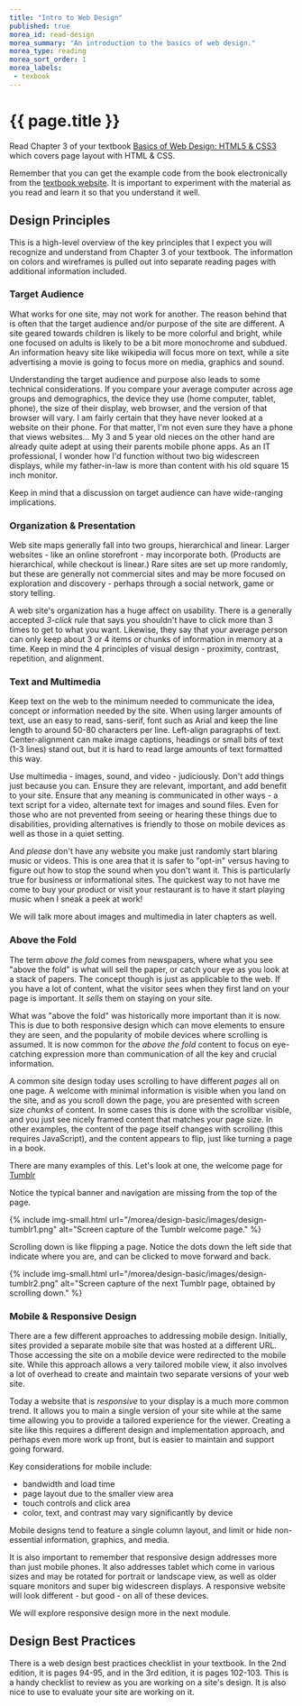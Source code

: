 ```yaml
---
title: "Intro to Web Design"
published: true
morea_id: read-design
morea_summary: "An introduction to the basics of web design."
morea_type: reading
morea_sort_order: 1
morea_labels:
 - texbook
---
```

# {{ page.title }}
Read Chapter 3 of your textbook [Basics of Web Design: HTML5 & CSS3](http://wps.pearsoned.com/ecs_felke_bwdHTML5_CSS3_3/) which covers page layout with HTML & CSS.  

Remember that you can get the example code from the book electronically from the [textbook website](http://wps.pearsoned.com/ecs_felke_bwdHTML5_CSS3_3/).  It is important to experiment with the material as you read and learn it so that you understand it well.

## Design Principles
This is a high-level overview of the key principles that I expect you will recognize and understand from Chapter 3 of your textbook.  The information on colors and wireframes is pulled out into separate reading pages with additional information included.

### Target Audience
What works for one site, may not work for another.  The reason behind that is often that the target audience and/or purpose of the site are different.  A site geared towards children is likely to be more colorful and bright, while one focused on adults is likely to be a bit more monochrome and subdued. An information heavy site like wikipedia will focus more on text, while a site advertising a movie is going to focus more on media, graphics and sound.

Understanding the target audience and purpose also leads to some technical considerations.  If you compare your average computer across age groups and demographics, the device they use (home computer, tablet, phone), the size of their display, web browser, and the version of that browser will vary.  I am fairly certain that they have never looked at a website on their phone. For that matter, I'm not even sure they have a phone that views websites...  My 3 and 5 year old nieces on the other hand are already quite adept at using their parents mobile phone apps.  As an IT professional, I wonder how I'd function without two big widescreen displays, while my father-in-law is more than content with his old square 15 inch monitor.

Keep in mind that a discussion on target audience can have wide-ranging implications.


### Organization & Presentation
Web site maps generally fall into two groups, hierarchical and linear.  Larger websites - like an online storefront - may incorporate both.  (Products are hierarchical, while checkout is linear.)  Rare sites are set up more randomly, but these are generally not commercial sites and may be more focused on exploration and discovery - perhaps through a social network, game or story telling.

A web site's organization has a huge affect on usability.  There is a generally accepted *3-click* rule that says you shouldn't have to click more than 3 times to get to what you want. Likewise, they say that your average person can only keep about 3 or 4 items or chunks of information in memory at a time.  Keep in mind the 4 principles of visual design - proximity, contrast, repetition, and alignment.  


### Text and Multimedia
Keep text on the web to the minimum needed to communicate the idea, concept or information needed by the site.  When using larger amounts of text, use an easy to read, sans-serif, font such as Arial and keep the line length to around 50-80 characters per line.  Left-align paragraphs of text.  Center-alignment can make image captions, headings or small bits of text (1-3 lines) stand out, but it is hard to read large amounts of text formatted this way.  

Use multimedia - images, sound, and video - judiciously.  Don't add things just because you can.  Ensure they are relevant, important, and add benefit to your site.  Ensure that any meaning is communicated in other ways - a text script for a video, alternate text for images and sound files.  Even for those who are not prevented from seeing or hearing these things due to disabilities, providing alternatives is friendly to those on mobile devices as well as those in a quiet setting.

And *please* don't have any website you make just randomly start blaring music or videos.  This is one area that it is safer to "opt-in" versus having to figure out how to stop the sound when you don't want it. This is particularly true for business or informational sites.  The quickest way to not have me come to buy your product or visit your restaurant is to have it start playing music when I sneak a peek at work!

We will talk more about images and multimedia in later chapters as well.


### Above the Fold
The term *above the fold* comes from newspapers, where what you see "above the fold" is what will sell the paper, or catch your eye as you look at a stack of papers.  The concept though is just as applicable to the web.  If you have a lot of content, what the visitor sees when they first land on your page is important.  It *sells* them on staying on your site.    

What was "above the fold" was historically more important than it is now.  This is due to both responsive design which can move elements to ensure they are seen, and the popularity of mobile devices where scrolling is assumed. It is now common for the *above the fold* content to focus on eye-catching expression more than communication of all the key and crucial information.

A common site design today uses scrolling to have different *pages* all on one page.  A welcome with minimal information is visible when you land on the site, and as you scroll down the page, you are presented with screen size *chunks* of content.  In some cases this is done with the scrollbar visible, and you just see nicely framed content that matches your page size.  In other examples, the content of the page itself changes with scrolling (this requires JavaScript), and the content appears to flip, just like turning a page in a book.

There are many examples of this.  Let's look at one, the welcome page for [Tumblr](https://www.tumblr.com/)

Notice the typical banner and navigation are missing from the top of the page.

{% include img-small.html
    url="/morea/design-basic/images/design-tumblr1.png"
    alt="Screen capture of the Tumblr welcome page."
%}

Scrolling down is like flipping a page.  Notice the dots down the left side that indicate where you are, and can be clicked to move forward and back.  

{% include img-small.html
    url="/morea/design-basic/images/design-tumblr2.png"
    alt="Screen capture of the next Tumblr page, obtained by scrolling down."
%}


### Mobile & Responsive Design
There are a few different approaches to addressing mobile design.  Initially, sites provided a separate mobile site that was hosted at a different URL. Those accessing the site on a mobile device were redirected to the mobile site. While this approach allows a very tailored mobile view, it also involves a lot of overhead to create and maintain two separate versions of your web site.

Today a website that is *responsive* to your display is a much more common trend.  It allows you to main a single version of your site while at the same time allowing you to provide a tailored experience for the viewer.  Creating a site like this requires a different design and implementation approach, and perhaps even more work up front, but is easier to maintain and support going forward.  

Key considerations for mobile include:

- bandwidth and load time
- page layout due to the smaller view area
- touch controls and click area
- color, text, and contrast may vary significantly by device

Mobile designs tend to feature a single column layout, and limit or hide non-essential information, graphics, and media.  

It is also important to remember that responsive design addresses more than just mobile phones.  It also addresses tablet which come in various sizes and may be rotated for portrait or landscape view, as well as older square monitors and super big widescreen displays.  A responsive website will look different - but good - on all of these devices.

We will explore responsive design more in the next module.


## Design Best Practices
There is a web design best practices checklist in your textbook.  In the 2nd edition, it is pages 94-95, and in the 3rd edition, it is pages 102-103.  This is a handy checklist to review as you are working on a site's design.  It is also nice to use to evaluate your site are working on it.  
